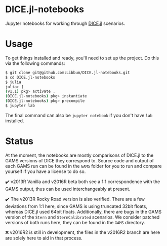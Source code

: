 # DICE.jl-notebooks

Jupyter notebooks for working through [DICE.jl](https://github.com/Libbum/DICE.jl) scenarios.

# Usage

To get things installed and ready, you'll need to set up the project.
Do this via the following commands:

```bash
$ git clone git@github.com:Libbum/DICE.jl-notebooks.git
$ cd DICE.jl-notebooks
$ julia
julia> ]
(v1.1) pkg> activate .
(DICE.jl-notebooks) pkg> instantiate
(DICE.jl-notebooks) pkg> precompile
$ jupyter lab
```

The final command can also be `jupyter notebook` if you don't have `lab` installed.

# Status

At the moment, the notebooks are mostly comparisons of DICE.jl to the GAMS versions of DICE they correspond to.
Source code and output of each GAMS run can be found in the `GAMS` folder for you to run and compare yourself if you have a license to do so.

✔️   v2013R Vanilla and v2016R beta both see a 1:1 correspondence with the GAMS output, thus can be used interchangeably at present.

✔️  The v2013R Rocky Road version is also verified. There are a few deviations from 1:1 here, since GAMS is using truncated 32bit floats, whereas DICE.jl used 64bit floats. Additionally, there are bugs in the GAMS version of the `Stern` and `SternCalibrated` scenarios. We consider patched versions of both runs here, they can be found in the `GAMS` directory.

❌  v2016R2 is still in development, the files in the v2016R2 branch are here are solely here to aid in that process.
